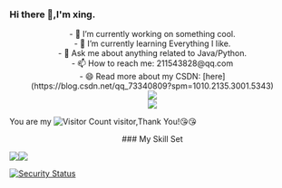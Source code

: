 ### Hi there 👋,I'm xing.

<div align="center">- 🔭 I’m currently working on something cool.</div>
<div align="center">- 🌱 I’m currently learning Everything I like.</div>
<div align="center">- 💬 Ask me about anything related to Java/Python.</div>
<div align="center">- 📫 How to reach me: 211543828@qq.com</div>
<div align="center">- 😄 Read more about my CSDN: [here](https://blog.csdn.net/qq_73340809?spm=1010.2135.3001.5343)</div>

<div align="center"> <img src="https://github-readme-stats.vercel.app/api?username=xingstar520&show_icons=true&theme=tokyonight" /> </div>

<div align="center"> <img src="https://github-readme-stats.vercel.app/api/top-langs/?username=xingstar520" /> </div>

You are my ![Visitor Count](https://profile-counter.glitch.me/wisdom-zhe/count.svg) visitor,Thank You!:kissing_heart::kissing_heart:

<div align="center">### My Skill Set</div>

![](https://img.shields.io/badge/Java-ED8B00?style=for-the-badge&logo=openjdk&logoColor=white)![](https://img.shields.io/badge/Python-3776AB?style=for-the-badge&logo=python&logoColor=white)

[![Security Status](https://www.murphysec.com/platform3/v31/badge/1716719127330684928.svg)](https://www.murphysec.com/console/report/1716719126802202624/1716719127330684928)

